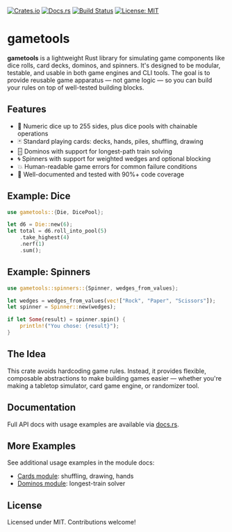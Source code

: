 [![Crates.io](https://img.shields.io/crates/v/gametools.svg)](https://crates.io/crates/gametools)
[![Docs.rs](https://docs.rs/gametools/badge.svg)](https://docs.rs/gametools)
[![Build Status](https://github.com/pygmy-twylyte/gametools/actions/workflows/test.yml/badge.svg)](https://github.com/pygmy-twylyte/gametools/actions/workflows/test.yml)
[![License: MIT](https://img.shields.io/badge/License-MIT-blue.svg)](LICENSE)

# gametools

**gametools** is a lightweight Rust library for simulating game components like dice rolls, card decks, dominos, and spinners. It's designed to be modular, testable, and usable in both game engines and CLI tools. The goal is to provide reusable game apparatus — not game logic — so you can build your rules on top of well-tested building blocks.

## Features

- 🎲 Numeric dice up to 255 sides, plus dice pools with chainable operations
- 🃏 Standard playing cards: decks, hands, piles, shuffling, drawing
- 🁫 Dominos with support for longest-path train solving
- 🌀 Spinners with support for weighted wedges and optional blocking
- 💥 Human-readable game errors for common failure conditions
- 🧪 Well-documented and tested with 90%+ code coverage

## Example: Dice

```rust
use gametools::{Die, DicePool};

let d6 = Die::new(6);
let total = d6.roll_into_pool(5)
    .take_highest(4)
    .nerf(1)
    .sum();
```

## Example: Spinners

```rust
use gametools::spinners::{Spinner, wedges_from_values};

let wedges = wedges_from_values(vec!["Rock", "Paper", "Scissors"]);
let spinner = Spinner::new(wedges);

if let Some(result) = spinner.spin() {
    println!("You chose: {result}");
}
```

## The Idea

This crate avoids hardcoding game rules. Instead, it provides flexible, composable abstractions to make building games easier — whether you're making a tabletop simulator, card game engine, or randomizer tool.

## Documentation

Full API docs with usage examples are available via [docs.rs](https://docs.rs/gametools).

## More Examples

See additional usage examples in the module docs:

- [Cards module](https://docs.rs/gametools/latest/gametools/cards/index.html): shuffling, drawing, hands
- [Dominos module](https://docs.rs/gametools/latest/gametools/dominos/index.html): longest-train solver

## License

Licensed under MIT. Contributions welcome!
